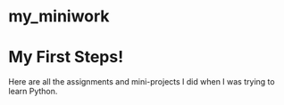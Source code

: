 # my_miniwork
# My First Steps!
Here are all the assignments and mini-projects I did when I was trying to learn Python.
